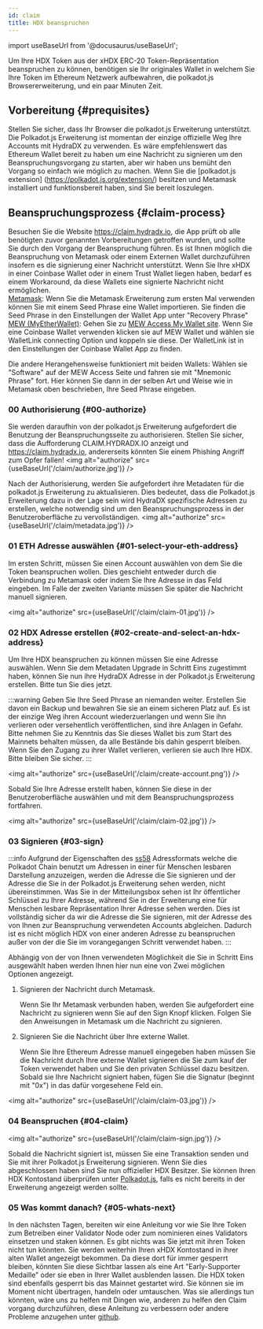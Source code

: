 ```yaml
---
id: claim
title: HDX beanspruchen
---
```


import useBaseUrl from '@docusaurus/useBaseUrl';

Um Ihre HDX Token aus der xHDX ERC-20 Token-Repräsentation beanspruchen zu können, benötigen sie Ihr originales Wallet in welchem Sie Ihre Token im Ethereum Netzwerk aufbewahren, die polkadot.js Browsererweiterung, und ein paar Minuten Zeit. 

## Vorbereitung {#prequisites}

Stellen Sie sicher, dass Ihr Browser die polkadot.js Erweiterung unterstützt. Die Polkadot.js Erweiterung ist momentan der einzige offizielle Weg Ihre Accounts mit HydraDX zu verwenden. Es wäre empfehlenswert das Ethereum Wallet bereit zu haben um eine Nachricht zu signieren um den Beanspruchungsvorgang zu starten, aber wir haben uns bemüht den Vorgang so einfach wie möglich zu machen. Wenn Sie die [polkadot.js extension] (https://polkadot.js.org/extension/) besitzen und Metamask installiert und funktionsbereit haben, sind Sie bereit loszulegen.

## Beanspruchungsprozess {#claim-process}

Besuchen Sie die Website https://claim.hydradx.io, die App prüft ob alle benötigten zuvor genannten Vorbereitungen getroffen wurden, und sollte Sie durch den Vorgang der Beanspruchung führen. Es ist Ihnen möglich die Beanspruchung von Metamask oder einem Externen Wallet durchzuführen insofern es die signierung einer Nachricht unterstützt.
Wenn Sie Ihre xHDX in einer Coinbase Wallet oder in einem Trust Wallet liegen haben, bedarf es einem Workaround, da diese Wallets eine signierte Nachricht nicht ermöglichen.  
<u>Metamask</u>: Wenn Sie die Metamask Erweiterung zum ersten Mal verwenden können Sie mit einem Seed Phrase eine Wallet importieren. Sie finden die Seed Phrase in den Einstellungen der Wallet App unter "Recovery Phrase" 
<u>MEW (MyEtherWallet)</u>: Gehen Sie zu [MEW Access My Wallet site](https://www.myetherwallet.com/access-my-wallet). Wenn Sie eine Coinbase Wallet verwenden klicken sie auf MEW Wallet und wählen sie WalletLink connecting Option und koppeln sie diese. Der WalletLink ist in den Einstellungen der Coinbase Wallet App zu finden.  

Die andere Herangehensweise funktioniert mit beiden Wallets: Wählen sie "Software" auf der MEW Access Seite und fahren sie mit "Mnemonic Phrase" fort. Hier können Sie dann in der selben Art und Weise wie in Metamask oben beschrieben, Ihre Seed Phrase eingeben.

### 00 Authorisierung {#00-authorize}

Sie werden daraufhin von der polkadot.js Erweiterung aufgefordert die Benutzung der Beanspruchungsseite zu authorisieren. Stellen Sie sicher, dass die Aufforderung CLAIM.HYDRADX.IO anzeigt und  https://claim.hydradx.io, andererseits könnten Sie einem Phishing Angriff zum Opfer fallen!
<img alt="authorize" src={useBaseUrl('/claim/authorize.jpg')} />


Nach der Authorisierung, werden Sie aufgefordert ihre Metadaten für die polkadot.js Erweiterung zu aktualisieren. Dies bedeutet, dass die Polkadot.js Erweiterung dazu in der Lage sein wird HydraDX spezifische Adressen zu erstellen, welche notwendig sind um den Beanspruchungsprozess in der Benutzeroberfläche zu vervollständigen.
<img alt="authorize" src={useBaseUrl('/claim/metadata.jpg')} />

### 01 ETH Adresse auswählen {#01-select-your-eth-address}

Im ersten Schritt, müssen Sie einen Account auswählen von dem Sie die Token beanspruchen wollen. Dies geschieht entweder durch die Verbindung zu Metamask oder indem Sie Ihre Adresse in das Feld eingeben. Im Falle der zweiten Variante müssen Sie später die Nachricht manuell signieren. 

<img alt="authorize" src={useBaseUrl('/claim/claim-01.jpg')} />

### 02 HDX Adresse erstellen {#02-create-and-select-an-hdx-address}

Um Ihre HDX beanspruchen zu können müssen Sie eine Adresse auswählen. Wenn Sie dem Metadaten Upgrade in Schritt Eins zugestimmt haben, können Sie nun ihre HydraDX Adresse in der Polkadot.js Erweiterung erstellen. Bitte tun Sie dies jetzt.

:::warning 
Geben Sie Ihre Seed Phrase an niemanden weiter. Erstellen Sie davon ein Backup und bewahren Sie sie an einem sicheren Platz auf. Es ist der einzige Weg ihren Account wiederzuerlangen und wenn Sie ihn verlieren oder versehentlich veröffentlichen, sind ihre Anlagen in Gefahr. Bitte nehmen Sie zu Kenntnis das Sie dieses Wallet bis zum Start des Mainnets behalten müssen, da alle Bestände bis dahin gesperrt bleiben. Wenn Sie den Zugang zu ihrer Wallet verlieren, verlieren sie auch Ihre HDX. Bitte bleiben Sie sicher.
:::

<img alt="authorize" src={useBaseUrl('/claim/create-account.png')} />

Sobald Sie Ihre Adresse erstellt haben, können Sie diese in der Benutzeroberfläche auswählen und mit dem Beanspruchungsprozess fortfahren.

<img alt="authorize" src={useBaseUrl('/claim/claim-02.jpg')} />

### 03 Signieren {#03-sign}

:::info
Aufgrund der Eigenschaften des  [ss58](https://polkadot.js.org/docs/keyring/start/ss58/) Adressformats welche die Polkadot Chain benutzt um Adressen in einer für Menschen lesbaren Darstellung anzuzeigen, werden die Adresse die Sie signieren und der Adresse die Sie in der Polkadot.js Erweiterung sehen werden, nicht übereinstimmen.
Was Sie in der Mitteilungsbox sehen ist Ihr öffentlicher Schlüssel zu Ihrer Adresse, während Sie in der Erweiterung eine für Menschen lesbare Repräsentation Ihrer Adresse sehen werden.
Dies ist vollständig sicher da wir die Adresse die Sie signieren, mit der Adresse des von Ihnen zur Beanspruchung verwendeten Accounts abgleichen. Dadurch ist es nicht möglich HDX von einer anderen Adresse zu beanspruchen außer von der die Sie im vorangegangen Schritt verwendet haben.
:::

Abhängig von der von Ihnen verwendeten Möglichkeit die Sie in Schritt Eins ausgewählt haben werden Ihnen hier nun eine von Zwei möglichen Optionen angezeigt.
1.   Signieren der Nachricht durch Metamask.

        Wenn Sie Ihr Metamask verbunden haben, werden Sie aufgefordert eine Nachricht zu signieren wenn Sie auf den Sign Knopf klicken. Folgen Sie den Anweisungen in Metamask um die Nachricht zu signieren.
		
2. Signieren Sie die Nachricht über Ihre externe Wallet.

	Wenn Sie Ihre Ethereum Adresse manuell eingegeben haben müssen Sie die Nachricht durch Ihre externe Wallet signieren die Sie zum kauf der Token verwendet haben und Sie den privaten Schlüssel dazu besitzen. Sobald sie Ihre Nachricht signiert haben, fügen Sie die Signatur (beginnt mit "0x") in das dafür vorgesehene Feld ein.

<img alt="authorize" src={useBaseUrl('/claim/claim-03.jpg')} />

### 04 Beanspruchen {#04-claim}

<img alt="authorize" src={useBaseUrl('/claim/claim-sign.jpg')} />

Sobald die Nachricht signiert ist, müssen Sie eine Transaktion senden und Sie mit ihrer Polkadot.js Erweiterung signieren. Wenn Sie dies abgeschlossen haben sind Sie nun offizieller HDX Besitzer. Sie können Ihren HDX Kontostand überprüfen unter [Polkadot.js](https://polkadot.js.org/apps/?rpc=wss%3A%2F%2Frpc-01.snakenet.hydradx.io#/accounts), falls es nicht bereits in der Erweiterung angezeigt werden sollte.

### 05 Was kommt danach? {#05-whats-next}

In den nächsten Tagen, bereiten wir eine Anleitung vor wie Sie Ihre Token zum Betreiben einer Validator Node oder zum nominieren eines Validators einsetzen und staken können. Es gibt nichts was Sie jetzt mit ihren Token nicht tun könnten. 
Sie werden weiterhin Ihren xHDX Kontostand in ihrer alten Wallet angezeigt bekommen. Da diese dort für immer gesperrt bleiben, könnten Sie diese Sichtbar lassen als eine Art "Early-Supporter Medaille" oder sie eben in Ihrer Wallet ausblenden lassen.
Die HDX token sind ebenfalls gesperrt bis das Mainnet gestartet wird. Sie können sie im Moment nicht übertragen, handeln oder umtauschen. 
Was sie allerdings tun könnten, wäre uns zu helfen mit Dingen wie, anderen zu helfen den Claim vorgang durchzuführen, diese Anleitung zu verbessern oder andere Probleme anzugehen unter [github](https://github.com/galacticcouncil).
